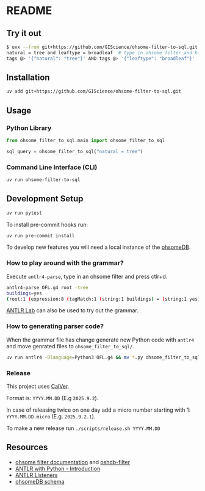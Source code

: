 # README

## Try it out

```sh
$ uvx --from git+https://github.com/GIScience/ohsome-filter-to-sql.git ohsome-filter-to-sql
natural = tree and leaftype = broadleaf  # type in ohsome filter and hit enter
tags @> '{"natural": "tree"}' AND tags @> '{"leaftype": "broadleaf"}'  # result
```

## Installation

```sh
uv add git+https://github.com/GIScience/ohsome-filter-to-sql.git
```

## Usage

### Python Library

```python
from ohsome_filter_to_sql.main import ohsome_filter_to_sql

sql_query = ohsome_filter_to_sql("natural = tree")
```

### Command Line Interface (CLI)

```sh
uv run ohsome-filter-to-sql
```

## Development Setup

```sh
uv run pytest
```

To install pre-commit hooks run:
```sh
uv run pre-commit install
```

To develop new features you will need a local instance of the [ohsomeDB](https://gitlab.heigit.org/giscience/big-data/ohsome/ohsomedb/ohsomedb/-/tree/main/local_setup).


### How to play around with the grammar?

Execute `antlr4-parse`, type in an ohsome filter and press ctlr+d.

```sh
antlr4-parse OFL.g4 root -tree
buildings=yes
(root:1 (expression:8 (tagMatch:1 (string:1 buildings) = (string:1 yes))) <EOF>)
```

[ANTLR Lab](http://lab.antlr.org/) can also be used to try out the grammar.


### How to generating parser code?

When the grammar file has change generate new Python code with `antlr4` and move genrated files to `ohsome_filter_to_sql/`.

```sh
uv run antlr4 -Dlanguage=Python3 OFL.g4 && mv *.py ohsome_filter_to_sql/
```


### Release

This project uses [CalVer](https://calver.org/).

Format is: `YYYY.MM.DD` (E.g `2025.9.2`).

In case of releasing twice on one day add a micro number starting with 1:
`YYYY.MM.DD.micro` (E.g. `2025.9.2.1`).

To make a new release run `./scripts/release.sh YYYY.MM.DD`


## Resources

- [ohsome filter documentation](https://docs.ohsome.org/ohsome-api/v1/filter.html) and [oshdb-filter](https://github.com/GIScience/oshdb/tree/main/oshdb-filter)
- [ANTLR with Python - Introduction](https://yetanotherprogrammingblog.medium.com/antlr-with-python-974c756bdb1b)
- [ANTLR Listeners](https://github.com/antlr/antlr4/blob/master/doc/listeners.md)
- [ohsomeDB schema](https://gitlab.heigit.org/giscience/big-data/ohsome/ohsomedb/ohsomedb/-/blob/main/create-schema.sql)

